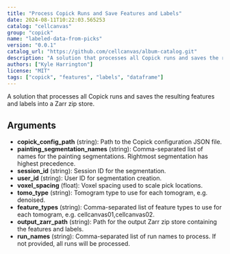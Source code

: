 ```yaml
---
title: "Process Copick Runs and Save Features and Labels"
date: 2024-08-11T10:22:03.565253
catalog: "cellcanvas"
group: "copick"
name: "labeled-data-from-picks"
version: "0.0.1"
catalog_url: "https://github.com/cellcanvas/album-catalog.git"
description: "A solution that processes all Copick runs and saves the resulting features and labels into a Zarr zip store."
authors: ["Kyle Harrington"]
license: "MIT"
tags: ["copick", "features", "labels", "dataframe"]
---
```


A solution that processes all Copick runs and saves the resulting features and labels into a Zarr zip store.

## Arguments

- **copick_config_path** (string): Path to the Copick configuration JSON file.
- **painting_segmentation_names** (string): Comma-separated list of names for the painting segmentations. Rightmost segmentation has highest precedence.
- **session_id** (string): Session ID for the segmentation.
- **user_id** (string): User ID for segmentation creation.
- **voxel_spacing** (float): Voxel spacing used to scale pick locations.
- **tomo_type** (string): Tomogram type to use for each tomogram, e.g. denoised.
- **feature_types** (string): Comma-separated list of feature types to use for each tomogram, e.g. cellcanvas01,cellcanvas02.
- **output_zarr_path** (string): Path for the output Zarr zip store containing the features and labels.
- **run_names** (string): Comma-separated list of run names to process. If not provided, all runs will be processed.

